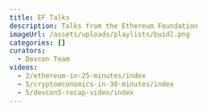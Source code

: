 ```yaml
---
title: EF Talks
description: Talks from the Ethereum Foundation
imageUrl: /assets/uploads/playlists/buidl.png
categories: []
curators:
  - Devcon Team
videos:
  - 2/ethereum-in-25-minutes/index
  - 5/cryptoeconomics-in-30-minutes/index
  - 5/devcon5-recap-video/index
---
```

